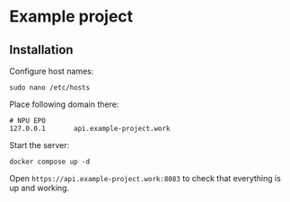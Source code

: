 # Example project

## Installation

Configure host names:

```shell
sudo nano /etc/hosts
```

Place following domain there:

```shell
# NPU EPO
127.0.0.1       api.example-project.work
```

Start the server:

```shell
docker compose up -d
```

Open `https://api.example-project.work:8083` to check that everything is up and working.

